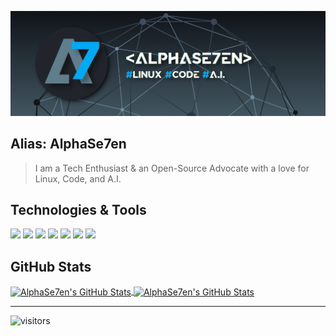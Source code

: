 ![A7](https://github.com/alphase7en/alphase7en/blob/main/A7_banner.png)

## Alias: AlphaSe7en
> I am a Tech Enthusiast & an Open-Source Advocate with a love for Linux, Code, and A.I.

## Technologies & Tools

![](https://img.shields.io/badge/Linux-OS-informational?style=flat&logo=linux&logoColor=white&color=03a9f4)
![](https://img.shields.io/badge/Bash-Shell-informational?style=flat&logo=gnu-bash&logoColor=white&color=03a9f4)
![](https://img.shields.io/badge/Atom-Editor-informational?style=flat&logo=atom&logoColor=white&color=03a9f4)
![](https://img.shields.io/badge/Python-Code-informational?style=flat&logo=python&logoColor=white&color=03a9f4)
![](https://img.shields.io/badge/JavaScript-Code-informational?style=flat&logo=javascript&logoColor=white&color=03a9f4)
![](https://img.shields.io/badge/HTML5-Code-informational?style=flat&logo=html5&logoColor=white&color=03a9f4)
![](https://img.shields.io/badge/CSS3-Code-informational?style=flat&logo=css3&logoColor=white&color=03a9f4)


## GitHub Stats

<a href="https://github.com/alphase7en">
  <img align="center" src="https://github-readme-stats.vercel.app/api?username=alphase7en&show_icons=true&line_height=27&count_private=true&title_color=ffffff&text_color=ffffff&icon_color=03a9f4&bg_color=21252b" alt="AlphaSe7en's GitHub Stats" />
</a>

<a href="https://github.com/alphase7en">
  <img align="center" src="https://github-readme-stats.vercel.app/api/top-langs/?username=alphase7en&hide=c%2B%2B,c,html&title_color=ffffff&text_color=ffffff&icon_color=03a9f4&bg_color=21252b" alt="AlphaSe7en's GitHub Stats" />
</a>

---
![visitors](https://visitor-badge.laobi.icu/badge?page_id=alphase7en.alphase7en)

<!--
**alphase7en/alphase7en** is a ✨ _special_ ✨ repository because its `README.md` (this file) appears on your GitHub profile.

Here are some ideas to get you started:

- 🔭 I’m currently working on ...
- 🌱 I’m currently learning ...
- 👯 I’m looking to collaborate on ...
- 🤔 I’m looking for help with ...
- 💬 Ask me about ...
- 📫 How to reach me: ...
- 😄 Pronouns: ...
- ⚡ Fun fact: ...
-->

